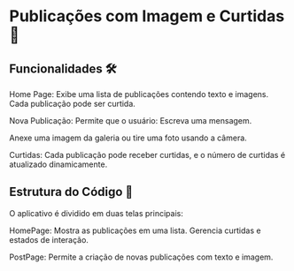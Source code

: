 # Publicações com Imagem e Curtidas 📸

## Funcionalidades 🛠️

 Home Page: Exibe uma lista de publicações contendo texto e imagens. Cada publicação pode ser curtida.

 Nova Publicação: Permite que o usuário:
Escreva uma mensagem.

Anexe uma imagem da galeria ou tire uma foto usando a câmera.

Curtidas: Cada publicação pode receber curtidas, e o número de curtidas é atualizado dinamicamente.

## Estrutura do Código 🧩
O aplicativo é dividido em duas telas principais:

HomePage:
Mostra as publicações em uma lista.
Gerencia curtidas e estados de interação.

PostPage:
Permite a criação de novas publicações com texto e imagem.
